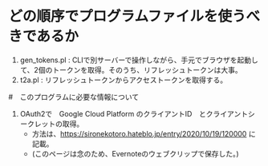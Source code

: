
# どの順序でプログラムファイルを使うべきであるか

1. gen_tokens.pl : CLIで別サーバーで操作しながら、手元でブラウザを起動して、2個のトークンを取得。そのうち、リフレッシュトークンは大事。
2. t2a.pl : リフレッシュトークンからアクセストークンを取得する。



#　このプログラムに必要な情報について

1. OAuth2で　Google Cloud Platform のクライアントID　とクライアントシークレットの取得。
   - 方法は、https://sironekotoro.hateblo.jp/entry/2020/10/19/120000 に記載。
   - (このページは念のため、Evernoteのウェブクリップで保存した。)
